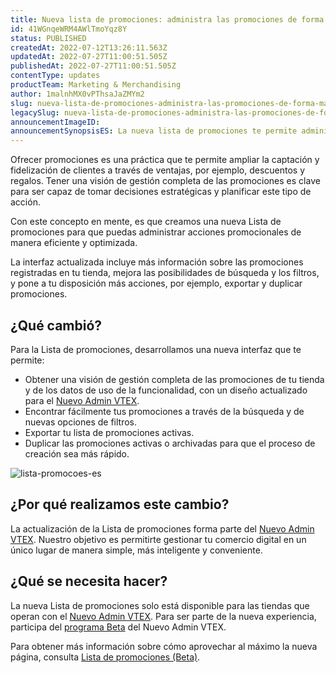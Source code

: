 ```yaml
---
title: Nueva lista de promociones: administra las promociones de forma más eficiente
id: 41WGnqeWRM4AWlTmoYqz8Y
status: PUBLISHED
createdAt: 2022-07-12T13:26:11.563Z
updatedAt: 2022-07-27T11:00:51.505Z
publishedAt: 2022-07-27T11:00:51.505Z
contentType: updates
productTeam: Marketing & Merchandising
author: 1malnhMX0vPThsaJaZMYm2
slug: nueva-lista-de-promociones-administra-las-promociones-de-forma-mas-eficiente
legacySlug: nueva-lista-de-promociones-administra-las-promociones-de-forma-mas-eficiente
announcementImageID: 
announcementSynopsisES: La nueva lista de promociones te permite administrar mejor y más rápido las promociones de tu tienda.
---
```


Ofrecer promociones es una práctica que te permite ampliar la captación y fidelización de clientes a través de ventajas, por ejemplo, descuentos y regalos. Tener una visión de gestión completa de las promociones es clave para ser capaz de tomar decisiones estratégicas y planificar este tipo de acción.

Con este concepto en mente, es que creamos una nueva Lista de promociones para que puedas administrar acciones promocionales de manera eficiente y optimizada.

La interfaz actualizada incluye más información sobre las promociones registradas en tu tienda, mejora las posibilidades de búsqueda y los filtros, y pone a tu disposición más acciones, por ejemplo, exportar y duplicar promociones.

## ¿Qué cambió?

Para la Lista de promociones, desarrollamos una nueva interfaz que te permite:

* Obtener una visión de gestión completa de las promociones de tu tienda y de los datos de uso de la funcionalidad, con un diseño actualizado para el [Nuevo Admin VTEX](https://content.vtex.com/join-new-admin-beta-program-es/?utm_source=announcement&utm_medium=help_center&utm_campaign=promotions_list).
* Encontrar fácilmente tus promociones a través de la búsqueda y de nuevas opciones de filtros.
* Exportar tu lista de promociones activas.
* Duplicar las promociones activas o archivadas para que el proceso de creación sea más rápido.

![lista-promocoes-es](https://images.ctfassets.net/alneenqid6w5/5J9dSnkUhLm1gTUjhUftrP/4549ea65d574f5481ccbea5cde7e549c/lista-promociones-es.PNG)

## ¿Por qué realizamos este cambio?

La actualización de la Lista de promociones forma parte del [Nuevo Admin VTEX](https://content.vtex.com/join-new-admin-beta-program-es/?utm_source=announcement&utm_medium=help_center&utm_campaign=promotions_list). Nuestro objetivo es permitirte gestionar tu comercio digital en un único lugar de manera simple, más inteligente y conveniente.

## ¿Qué se necesita hacer?

La nueva Lista de promociones solo está disponible para las tiendas que operan con el [Nuevo Admin VTEX](https://help.vtex.com/es/announcements/bienvenido-al-nuevo-admin-vtex--5tLPBodp6Xu03vYdyBTGTa). Para ser parte de la nueva experiencia, participa del [programa Beta](https://content.vtex.com/join-new-admin-beta-program-es/?utm_source=announcement&utm_medium=help_center&utm_campaign=promotions_list) del Nuevo Admin VTEX.

Para obtener más información sobre cómo aprovechar al máximo la nueva página, consulta [Lista de promociones (Beta)](https://help.vtex.com/es/tutorial/lista-de-promociones-beta--4yB7nNdliiFxBTXE19GCIi).
